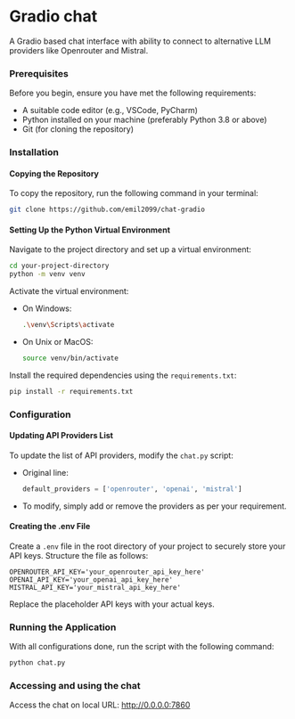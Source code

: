 
# Gradio chat

A Gradio based chat interface with ability to connect to alternative LLM providers like Openrouter and Mistral.

### Prerequisites

Before you begin, ensure you have met the following requirements:

- A suitable code editor (e.g., VSCode, PyCharm)
- Python installed on your machine (preferably Python 3.8 or above)
- Git (for cloning the repository)

### Installation

#### Copying the Repository

To copy the repository, run the following command in your terminal:

```bash
git clone https://github.com/emil2099/chat-gradio
```

#### Setting Up the Python Virtual Environment

Navigate to the project directory and set up a virtual environment:

```bash
cd your-project-directory
python -m venv venv
```

Activate the virtual environment:

- On Windows:
    ```bash
    .\venv\Scripts\activate
    ```

- On Unix or MacOS:
    ```bash
    source venv/bin/activate
    ```

Install the required dependencies using the `requirements.txt`:

```bash
pip install -r requirements.txt
```

### Configuration

#### Updating API Providers List

To update the list of API providers, modify the `chat.py` script:

- Original line:
    ```python
    default_providers = ['openrouter', 'openai', 'mistral']
    ```

- To modify, simply add or remove the providers as per your requirement.

#### Creating the .env File

Create a `.env` file in the root directory of your project to securely store your API keys. Structure the file as follows:

```plaintext
OPENROUTER_API_KEY='your_openrouter_api_key_here'
OPENAI_API_KEY='your_openai_api_key_here'
MISTRAL_API_KEY='your_mistral_api_key_here'
```

Replace the placeholder API keys with your actual keys.

### Running the Application

With all configurations done, run the script with the following command:

```bash
python chat.py
```

### Accessing and using the chat

Access the chat on local URL: http://0.0.0.0:7860